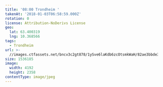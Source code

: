 ```yaml
---
title: '08:00 Trondheim '
takenAt: '2018-01-03T06:58:59.000Z'
rotation: 0
license: Attribution-NoDerivs License
geo:
  lat: 63.400319
  lng: 10.368566
tags:
  - Trondheim
url: >-
  //images.ctfassets.net/bncv3c2gt878/1ySve6laKdb6zcOtsmkWaH/82ae3bbde3a85321695478eb76f606a5/0800-trondheim_27688700159_o
size: 1536185
image:
  width: 4192
  height: 2358
contentType: image/jpeg
---
```



